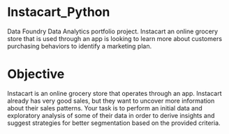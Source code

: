 # Instacart_Python
Data Foundry Data Analytics portfolio project. Instacart an online grocery store that is used through an app is looking to learn more about customers purchasing behaviors to identify a marketing plan.
# Objective
Instacart is an online grocery store that operates through an app. Instacart already has very good sales, but they want to uncover more information about their sales patterns. Your task is to perform an initial data and exploratory analysis of some of their data in order to derive insights and suggest strategies for better segmentation based on the provided criteria.
